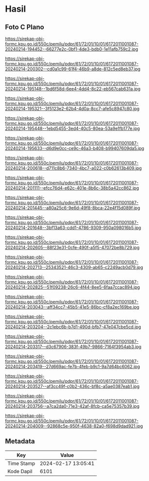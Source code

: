 # Hasil

## Foto C Plano

https://sirekap-obj-formc.kpu.go.id/550c/pemilu/pdpr/61/72/01/10/01/6172011001087-20240214-194452--66277e2c-0bf1-4de3-bdb0-1e11afb759c2.jpg

https://sirekap-obj-formc.kpu.go.id/550c/pemilu/pdpr/61/72/01/10/01/6172011001087-20240214-200302--cd0a1c99-61f4-46b9-a8de-812c5ed8eb37.jpg

https://sirekap-obj-formc.kpu.go.id/550c/pemilu/pdpr/61/72/01/10/01/6172011001087-20240214-195148--1bd6f58d-6ee4-4dd4-8c22-eb567cab631a.jpg

https://sirekap-obj-formc.kpu.go.id/550c/pemilu/pdpr/61/72/01/10/01/6172011001087-20240214-195321--3f5123e2-62b4-4d0a-8cc7-afe5c8947c80.jpg

https://sirekap-obj-formc.kpu.go.id/550c/pemilu/pdpr/61/72/01/10/01/6172011001087-20240214-195448--1ebd5455-3ed4-40c5-80ea-53a9e1fb177e.jpg

https://sirekap-obj-formc.kpu.go.id/550c/pemilu/pdpr/61/72/01/10/01/6172011001087-20240214-195633--d6d9e0cc-ce9c-46a3-b408-b99407609da5.jpg

https://sirekap-obj-formc.kpu.go.id/550c/pemilu/pdpr/61/72/01/10/01/6172011001087-20240214-200618--d711c8b6-7340-4bc7-a022-c0b62613b409.jpg

https://sirekap-obj-formc.kpu.go.id/550c/pemilu/pdpr/61/72/01/10/01/6172011001087-20240214-201111--efcc76d4-e62c-401e-8b6c-38b5a42cc862.jpg

https://sirekap-obj-formc.kpu.go.id/550c/pemilu/pdpr/61/72/01/10/01/6172011001087-20240214-201445--a80a25c6-9e6d-49f8-8bca-22e4f15d089f.jpg

https://sirekap-obj-formc.kpu.go.id/550c/pemilu/pdpr/61/72/01/10/01/6172011001087-20240214-201648--3bf13a63-cdd1-4786-9309-950a098016b5.jpg

https://sirekap-obj-formc.kpu.go.id/550c/pemilu/pdpr/61/72/01/10/01/6172011001087-20240214-202605--88f23e31-0cfe-490f-a5f5-47072be8b729.jpg

https://sirekap-obj-formc.kpu.go.id/550c/pemilu/pdpr/61/72/01/10/01/6172011001087-20240214-202713--25343521-46c3-4309-ab65-c2249acb0d79.jpg

https://sirekap-obj-formc.kpu.go.id/550c/pemilu/pdpr/61/72/01/10/01/6172011001087-20240214-202825--51f09238-26c6-4f44-8ee5-6faa7ccac894.jpg

https://sirekap-obj-formc.kpu.go.id/550c/pemilu/pdpr/61/72/01/10/01/6172011001087-20240214-203043--aff34cc7-45b5-41e5-86bc-cf8a2ec169be.jpg

https://sirekap-obj-formc.kpu.go.id/550c/pemilu/pdpr/61/72/01/10/01/6172011001087-20240214-203204--2c1ebc6b-b7d1-490d-bfb7-47e047cbe5cd.jpg

https://sirekap-obj-formc.kpu.go.id/550c/pemilu/pdpr/61/72/01/10/01/6172011001087-20240214-203317--d3c67906-383f-49b7-9866-7164f3954ab3.jpg

https://sirekap-obj-formc.kpu.go.id/550c/pemilu/pdpr/61/72/01/10/01/6172011001087-20240214-203419--27d669ac-fe7b-4feb-b9c1-9a7d64bc6062.jpg

https://sirekap-obj-formc.kpu.go.id/550c/pemilu/pdpr/61/72/01/10/01/6172011001087-20240214-203527--af3cc49f-c0b2-436c-bf8c-a5ae0387eab1.jpg

https://sirekap-obj-formc.kpu.go.id/550c/pemilu/pdpr/61/72/01/10/01/6172011001087-20240214-203756--a7ca2da0-71e3-42af-8fcb-ca5e75357b39.jpg

https://sirekap-obj-formc.kpu.go.id/550c/pemilu/pdpr/61/72/01/10/01/6172011001087-20240214-204009--92868c5e-950f-4638-82a0-f698d9dad921.jpg


## Metadata

| Key        | Value               |
| ---------- | ------------------- |
| Time Stamp | 2024-02-17 13:05:41 |
| Kode Dapil | 6101                |



